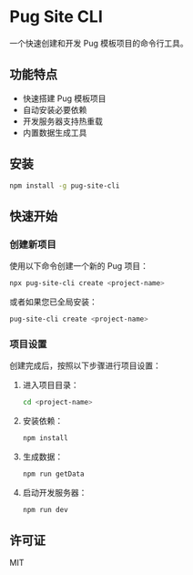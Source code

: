 # Pug Site CLI

一个快速创建和开发 Pug 模板项目的命令行工具。

## 功能特点

- 快速搭建 Pug 模板项目
- 自动安装必要依赖
- 开发服务器支持热重载
- 内置数据生成工具

## 安装

```bash
npm install -g pug-site-cli
```

## 快速开始

### 创建新项目

使用以下命令创建一个新的 Pug 项目：

```bash
npx pug-site-cli create <project-name>
```

或者如果您已全局安装：

```bash
pug-site-cli create <project-name>
```

### 项目设置

创建完成后，按照以下步骤进行项目设置：

1. 进入项目目录：
   ```bash
   cd <project-name>
   ```

2. 安装依赖：
   ```bash
   npm install
   ```

3. 生成数据：
   ```bash
   npm run getData
   ```

4. 启动开发服务器：
   ```bash
   npm run dev
   ```
## 许可证

MIT
